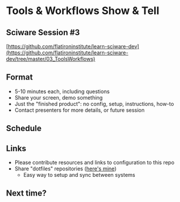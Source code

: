 # Tools & Workflows Show & Tell

## Sciware Session #3

[https://github.com/flatironinstitute/learn-sciware-dev](https://github.com/flatironinstitute/learn-sciware-dev/tree/master/03_ToolsWorkflows)


## Format 

- 5-10 minutes each, including questions
- Share your screen, demo something
- Just the "finished product": no config, setup, instructions, how-to
- Contact presenters for more details, or future session


## Schedule



## Links

- Please contribute resources and links to configuration to this repo
- Share "dotfiles" repositories ([here's mine](https://github.com/dylex/skel))
   - Easy way to setup and sync between systems


## Next time?
